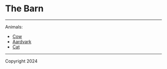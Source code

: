 # The Barn

-----

Animals:

* [Cow](./cow.md)
* [Aardvark](./aardvark.md)
* [Cat](./cat.md)

---

Copyright 2024